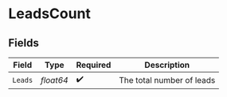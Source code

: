 # LeadsCount


## Fields

| Field                     | Type                      | Required                  | Description               |
| ------------------------- | ------------------------- | ------------------------- | ------------------------- |
| `Leads`                   | *float64*                 | :heavy_check_mark:        | The total number of leads |